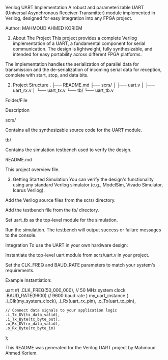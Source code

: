 Verilog UART Implementation
A robust and parameterizable UART (Universal Asynchronous Receiver-Transmitter) module implemented in Verilog, designed for easy integration into any FPGA project.

Author: MAHMOUD AHMED KORIEM
1. About The Project
This project provides a complete Verilog implementation of a UART, a fundamental component for serial communication. The design is lightweight, fully synthesizable, and intended for easy portability across different FPGA platforms.

The implementation handles the serialization of parallel data for transmission and the de-serialization of incoming serial data for reception, complete with start, stop, and data bits.

2. Project Structure
.
├── README.md
├── scrs/
│   ├── uart.v
│   ├── uart_rx.v
│   └── uart_tx.v
└── tb/
    └── uart_tb.v

Folder/File

Description

scrs/

Contains all the synthesizable source code for the UART module.

tb/

Contains the simulation testbench used to verify the design.

README.md

This project overview file.

3. Getting Started
Simulation
You can verify the design's functionality using any standard Verilog simulator (e.g., ModelSim, Vivado Simulator, Icarus Verilog).

Add the Verilog source files from the scrs/ directory.

Add the testbench file from the tb/ directory.

Set uart_tb as the top-level module for the simulation.

Run the simulation. The testbench will output success or failure messages to the console.

Integration
To use the UART in your own hardware design:

Instantiate the top-level uart module from scrs/uart.v in your project.

Set the CLK_FREQ and BAUD_RATE parameters to match your system's requirements.

Example Instantiation:

uart #(
    .CLK_FREQ(50_000_000), // 50 MHz system clock
    .BAUD_RATE(9600)      // 9600 baud rate
) my_uart_instance (
    .i_Clk(my_system_clock),
    .i_Rx(uart_rx_pin),
    .o_Tx(uart_tx_pin),
    
    // Connect data signals to your application logic
    .i_Tx_DV(tx_data_valid),
    .i_Tx_Byte(tx_byte_out),
    .o_Rx_DV(rx_data_valid),
    .o_Rx_Byte(rx_byte_in)
);

This README was generated for the Verilog UART project by Mahmoud Ahmed Koriem.
